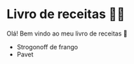 # Livro de receitas :man_cook:

Olá! Bem vindo ao meu livro de receitas :wave:

- Strogonoff de frango 
- Pavet